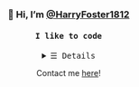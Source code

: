 <h3 align="center"> 👋 Hi, I’m <a href="https://harryfoster.000webhostapp.com/">@HarryFoster1812</a></h3>

<h4 align="center"><samp> I like to code </samp></h4>

<details align="center">
   <summary> <samp>&#9776; Details</samp></summary>
   <p align="center">
     <br>
      <a href="https://github.com/HarryFoster1812?tab=repositories" target="_blank"><img alt="Code" src="https://img.shields.io/badge/-code-000000?style=flat-square&logo=Plex&logoColor=white"></a>
      <a href="https://github.com/HarryFoster1812?tab=repositories&language=python" target="_blank"><img alt="Python" src="https://img.shields.io/badge/-Python-3572A5?style=flat-square&logo=Python&logoColor=white"></a>
      <a href="https://github.com/HarryFoster1812?tab=repositories&q=&type=&language=c%23" target="_blank"><img alt="C#" src="https://img.shields.io/badge/-C%20Sharp-0088CC?logo=C-Sharp&style=flat-square"></a>
      <a href="https://github.com/HarryFoster1812?tab=repositories&language=javascript" target="_blank"><img alt="Javascript" src="https://img.shields.io/badge/-Javascript-f1e05a?style=flat-square&logo=Javascript&logoColor=white"></a>
      <a href="https://github.com/HarryFoster1812?tab=repositories&language=html" target="_blank"><img alt="HTML" src="https://img.shields.io/badge/-HTML-E34F26?style=flat-square&logo=HTML5&logoColor=white"></a>
  <br>
  <img src="https://github-readme-stats.vercel.app/api?username=HarryFoster1812&show_icons=true&hide_border=true&title_color=5391FE&icon_color=000000&text_color=555"></img><br>
     <a href="https://github.com/HarryFoster1812" target="_blank"><img alt="HarryFoster1812" src="https://badges.pufler.dev/visits/HarryFoster1812/HarryFoster1812?logo=GitHub&label=visits&color=success&logoColor=white&style=flat-square"/></a>
     <a href="https://www.youtube.com/watch?v=dQw4w9WgXcQ" target="_blank"><img alt="GitHub hits" src="https://img.shields.io/github/last-commit/HarryFoster1812/HarryFoster1812?label=profile%20updated&style=flat-square"></a>
  </samp>
  </p>
</details>

<p align="center">Contact me <a href = "mailto: harrywfoster8@gmail.com">here</a>!</p>
